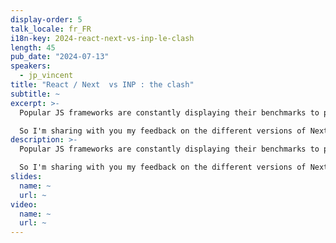 ```yaml
---
display-order: 5
talk_locale: fr_FR
i18n-key: 2024-react-next-vs-inp-le-clash
length: 45
pub_date: "2024-07-13"
speakers:
  - jp_vincent
title: "React / Next  vs INP : the clash"
subtitle: ~
excerpt: >-
  Popular JS frameworks are constantly displaying their benchmarks to prove that they are fast, sometimes even better than the native DOM! But the arrival of INP and my 5 years of accelerating these stacks for my clients show that on normal sites, i.e. with several hundred instances of components per page, you need a hell of a lot of tooling, expertise and even cunning to avoid killing the user experience.

  So I'm sharing with you my feedback on the different versions of Next / React, a bit of Vue / Nuxt and even Svelte or web components, the tricks that go well and my methodology for making it last.
description: >-
  Popular JS frameworks are constantly displaying their benchmarks to prove that they are fast, sometimes even better than the native DOM! But the arrival of INP and my 5 years of accelerating these stacks for my clients show that on normal sites, i.e. with several hundred instances of components per page, you need a hell of a lot of tooling, expertise and even cunning to avoid killing the user experience.

  So I'm sharing with you my feedback on the different versions of Next / React, a bit of Vue / Nuxt and even Svelte or web components, the tricks that go well and my methodology for making it last.
slides:
  name: ~
  url: ~
video:
  name: ~
  url: ~
---
```

